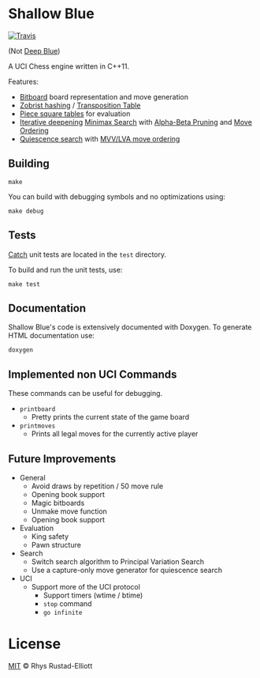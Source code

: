 # Shallow Blue

[![Travis](https://img.shields.io/travis/GunshipPenguin/shallow-blue/master.svg)](https://travis-ci.org/GunshipPenguin/shallow-blue)

(Not [Deep Blue](https://en.wikipedia.org/wiki/Deep_Blue_(chess_computer)))

A UCI Chess engine written in C++11.

Features:
  - [Bitboard](https://en.wikipedia.org/wiki/Bitboard) board representation and move generation
  - [Zobrist hashing](https://en.wikipedia.org/wiki/Zobrist_hashing) / [Transposition Table](https://en.wikipedia.org/wiki/Transposition_table)
  - [Piece square tables](https://chessprogramming.wikispaces.com/Piece-Square+Tables) for evaluation
  - [Iterative deepening](https://en.wikipedia.org/wiki/Iterative_deepening_depth-first_search) [Minimax Search](https://en.wikipedia.org/wiki/Minimax) with  [Alpha-Beta Pruning](https://en.wikipedia.org/wiki/Alpha%E2%80%93beta_pruning) and [Move Ordering](https://chessprogramming.wikispaces.com/Move+Ordering)
  - [Quiescence search](https://en.wikipedia.org/wiki/Quiescence_search) with [MVV/LVA move ordering](https://chessprogramming.wikispaces.com/MVV-LVA)

## Building

`make`

You can build with debugging symbols and no optimizations using:

`make debug`

## Tests

[Catch](https://github.com/philsquared/Catch) unit tests are located in the `test` directory.

To build and run the unit tests, use:

`make test`

## Documentation

Shallow Blue's code is extensively documented with Doxygen. To generate HTML
documentation use:

`doxygen`

## Implemented non UCI Commands

These commands can be useful for debugging.

- `printboard`
    - Pretty prints the current state of the game board
- `printmoves`
    - Prints all legal moves for the currently active player

## Future Improvements

- General
  - Avoid draws by repetition / 50 move rule
  - Opening book support
  - Magic bitboards
  - Unmake move function
  - Opening book support
- Evaluation
  - King safety
  - Pawn structure
- Search
  - Switch search algorithm to Principal Variation Search
  - Use a capture-only move generator for quiescence search
- UCI
  - Support more of the UCI protocol
    - Support timers (wtime / btime)
    - `stop` command
    - `go infinite`

# License

[MIT](https://github.com/GunshipPenguin/shallow-blue/blob/master/LICENSE) © Rhys Rustad-Elliott
